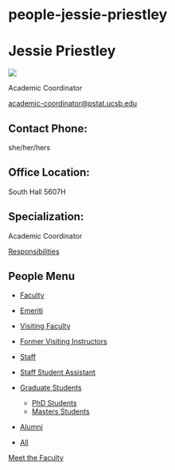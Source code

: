 # people-jessie-priestley

# Jessie Priestley

![](https://www.pstat.ucsb.edu/sites/default/files/styles/people_node/public/people/photo/Jessie_Priestley_001ARC.jpg?itok=esue2sQE)

Academic Coordinator

[academic-coordinator@pstat.ucsb.edu](mailto:academic-coordinator@pstat.ucsb.edu)

## Contact Phone:

she/her/hers

## Office Location:

South Hall 5607H

## Specialization:

Academic Coordinator

[Responsibilities](https://docs.google.com/document/d/1iq7CjWFxtF_VhUYFhPpAw4IrXhkZoZWfTg4HZFu-tRg/edit?usp=sharing)

## People Menu

- [Faculty](/people/academic "Faculty")
- [Emeriti](/people/emeriti "Emeriti")
- [Visiting Faculty](/people/visiting "Visiting Faculty")
- [Former Visiting Instructors](/people/lecturer "Former Visiting Instructors")
- [Staff](/people/staff)
- [Staff Student Assistant](/people/researcher "Staff Student Assistant")
- [Graduate Students](/people/student "Graduate Students")
  
  - [PhD Students](/people/student/phd "PhD Students")
  - [Masters Students](/people/student/masters "Masters Students")
- [Alumni](/people/alumni)
- [All](/people/all)

[Meet the Faculty](/people/meet-the-faculty)